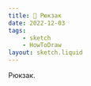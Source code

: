```yaml
---
title: 🎒 Рюкзак
date: 2022-12-03
tags:
    - sketch
    - HowToDraw
layout: sketch.liquid
---
```


Рюкзак.
